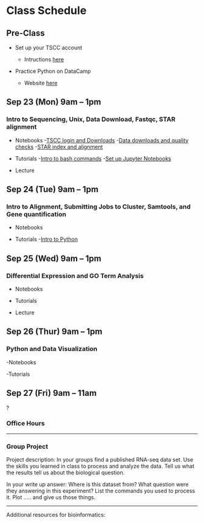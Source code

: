 
# Class Schedule 

## Pre-Class
- Set up your TSCC account
   - Intructions [here]()

- Practice Python on DataCamp
   - Website [here]()

## Sep 23 (Mon) 9am – 1pm 
### Intro to Sequencing, Unix, Data Download, Fastqc, STAR alignment
- Notebooks
-[TSCC login and Downloads]() 
-[Data downloads and quality checks]()
-[STAR index and alignment]()

- Tutorials
-[Intro to bash commands]()
-[Set up Jupyter Notebooks]()

- Lecture 

## Sep 24 (Tue) 9am – 1pm 
### Intro to Alignment, Submitting Jobs to Cluster, Samtools, and Gene quantification

- Notebooks

- Tutorials 
-[Intro to Python]()

## Sep 25 (Wed) 9am – 1pm
### Differential Expression and GO Term Analysis

- Notebooks

- Tutorials 

- Lecture 

## Sep 26 (Thur) 9am – 1pm
### Python and Data Visualization

-Notebooks

-Tutorials 


## Sep 27 (Fri) 9am – 11am 
?




### Office Hours

*************************************************************************

### Group Project
 
 Project description: 
 In your groups find a published RNA-seq data set. Use the skills you learned in class to process and analyze the data. Tell us what the results tell us about the biological question.  
 
 In your write up answer:
 Where is this dataset from?
 What question were they answering in this experiment?
 List the commands you used to process it.
 Plot ..... and give us those things. 
 
 
 
*************************************************************************

Additional resources for bioinformatics:




